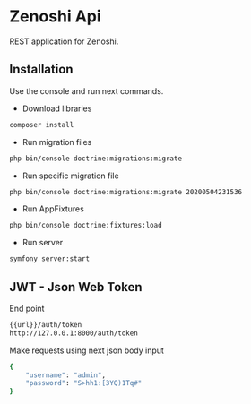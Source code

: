 # Zenoshi Api
REST application for Zenoshi. 

## Installation 

Use the console and run next commands.

* Download libraries
```bash
composer install
```

* Run migration files
```bash
php bin/console doctrine:migrations:migrate
```

* Run specific migration file
```bash
php bin/console doctrine:migrations:migrate 20200504231536
```

* Run AppFixtures
```bash
php bin/console doctrine:fixtures:load
```

* Run server
```bash
symfony server:start
```


## JWT - Json Web Token
End point

```bash
{{url}}/auth/token
http://127.0.0.1:8000/auth/token
```

Make requests using next json body input

```bash
{
	"username": "admin",
	"password": "S>hh1:[3YQ)1Tq#"
}
```
